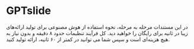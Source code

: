 # GPTslide

در این مستندات مرحله به مرحله، نحوه استفاده از هوش مصنوعی برای تولید ارائه‌های زیبا در ثانیه برای رایگان را خواهید دید. کل فرآیند تنظیمات حدود ۸ دقیقه و بدون نیاز به هیچ هزینه‌ای است و سپس شما می توانید در کمتر از ۶۰ ثانیه، ارائه تولید کنید.
